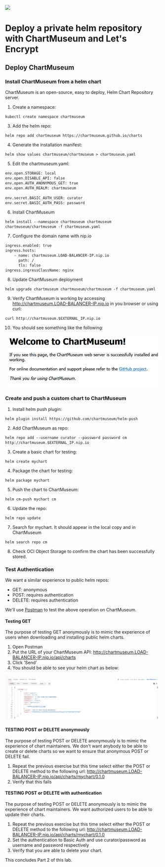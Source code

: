![](../../../images/customer.logo2.png)

# Deploy a private helm repository with ChartMuseum and Let's Encrypt
  
## Deploy ChartMuseum

### Install ChartMuseum from a helm chart

ChartMuseum is an open-source, easy to deploy, Helm Chart Repository server.

1. Create a namespace:

```
kubectl create namespace chartmuseum
```

3. Add the helm repo:

```
helm repo add chartmuseum https://chartmuseum.github.io/charts
```

4. Generate the installation manifest:

```
helm show values chartmuseum/chartmuseum > chartmuseum.yaml
```

5. Edit the chartmuseum.yaml:

```
env.open.STORAGE: local
env.open.DISABLE_API: false
env.open.AUTH_ANONYMOUS_GET: true
env.open.AUTH_REALM: chartmuseum

env.secret.BASIC_AUTH_USER: curator
env.secret.BASIC_AUTH_PASS: password

```

6. Install ChartMuseum

```
helm install --namespace chartmuseum chartmuseum chartmuseum/chartmuseum -f chartmuseum.yaml
```

7. Configure the domain name with nip.io

```
ingress.enabled: true
ingress.hosts:
    - name: chartmuseum.LOAD-BALANCER-IP.nip.io
      path: /
      tls: false
ingress.ingressClassName: nginx
```

8. Update ChartMuseum deployment

```
helm upgrade chartmuseum chartmuseum/chartmuseum -f chartmuseum.yaml
```

9. Verify ChartMuseum is working by accessing http://chartmuseum.LOAD-BALANCER-IP.nip.io in you browser or using curl:

```
curl http://chartmuseum.$EXTERNAL_IP.nip.io
```

10. You should see something like the following:

![Welcome to ChartMuseum](images/cm-1.png)

### Create and push a custom chart to ChartMuseum

1. Install helm push plugin:

```
helm plugin install https://github.com/chartmuseum/helm-push
```

2. Add ChartMuseum as repo:

```
helm repo add --username curator --password password cm http://chartmuseum.$EXTERNAL_IP.nip.io
```

3. Create a basic chart for testing:

```
helm create mychart
```

4. Package the chart for testing:

```
helm package mychart
```

5. Push the chart to ChartMuseum:

```
helm cm-push mychart cm
```

6. Update the repo:

```
helm repo update
```

7. Search for mychart. It should appear in the local copy and in ChartMuseum

```
helm search repo cm
```

8. Check OCI Object Storage to confirm the chart has been successfully stored.


### Test Authentication
We want a similar experience to public helm repos:

- GET: anonymous
- POST: requires authentication
- DELETE: requires authentication

We'll use [Postman](https://www.postman.com/) to test the above operation on ChartMuseum.

#### Testing GET

The purpose of testing GET anonymously is to mimic the experience of users when downloading and installing public helm charts.

1. Open Postman
2. Put the URL of your ChartMuseum API: http://chartmuseum.LOAD-BALANCER-IP.nip.io/api/charts
3. Click 'Send'
4. You should be able to see your helm chart as below:

![Anonymous GET on ChartMuseum](images/cm-2.png)

#### TESTING POST or DELETE anonymously

The purpose of testing POST or DELETE anonymously is to mimic the experience of chart maintainers. We don't want anybody to be able to create or delete charts so we want to ensure that anonymous POST or DELETE fail.

1. Repeat the previous exercise but this time select either the POST or DELETE method to the following url: http://chartmuseum.LOAD-BALANCER-IP.nip.io/api/charts/mychart/0.1.0
2. Verify that this fails

#### TESTING POST or DELETE with authentication

The purpose of testing POST or DELETE anonymously is to mimic the experience of chart maintainers. We want authorized users to be able to update their charts.

1. Repeat the previous exercise but this time select either the POST or DELETE method to the following url: http://chartmuseum.LOAD-BALANCER-IP.nip.io/api/charts/mychart/0.1.0
2. Set the authentication to Basic Auth and use curator/password as username and password respectively
3. Verify that you are able to delete your chart.

This concludes Part 2 of this lab.
